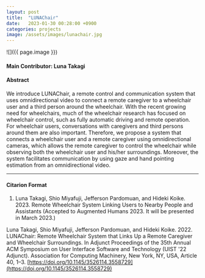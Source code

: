```yaml
---
layout: post
title:  "LUNAChair"
date:   2023-01-30 00:28:00 +0900
categories: projects
image: /assets/images/lunachair.jpg
---
```


![]({{ page.image }})

#### Main Contributor: Luna Takagi

#### Abstract
We introduce LUNAChair, a remote control and communication system that uses omnidirectional video to connect a remote caregiver to a wheelchair user and a third person around the wheelchair. With the recent growing need for wheelchairs, much of the wheelchair research has focused on wheelchair control, such as fully automatic driving and remote operation. For wheelchair users, conversations with caregivers and third persons around them are also important. Therefore, we propose a system that connects a wheelchair user and a remote caregiver using omnidirectional cameras, which allows the remote caregiver to control the wheelchair while observing both the wheelchair user and his/her surroundings. Moreover, the system facilitates communication by using gaze and hand pointing estimation from an omnidirectional video.

***

#### Citarion Format
1. Luna Takagi, Shio Miyafuji, Jefferson Pardomuan, and Hideki Koike. 2023. Remote Wheelchair System Linking Users to Nearby People and Assistants (Accepted to Augmented Humans 2023. It will be presented in March 2023.)

Luna Takagi, Shio Miyafuji, Jefferson Pardomuan, and Hideki Koike. 2022. LUNAChair: Remote Wheelchair System that Links Up a Remote Caregiver and Wheelchair Surroundings. In Adjunct Proceedings of the 35th Annual ACM Symposium on User Interface Software and Technology (UIST '22 Adjunct). Association for Computing Machinery, New York, NY, USA, Article 40, 1–3. [https://doi.org/10.1145/3526114.3558729](https://doi.org/10.1145/3526114.3558729)